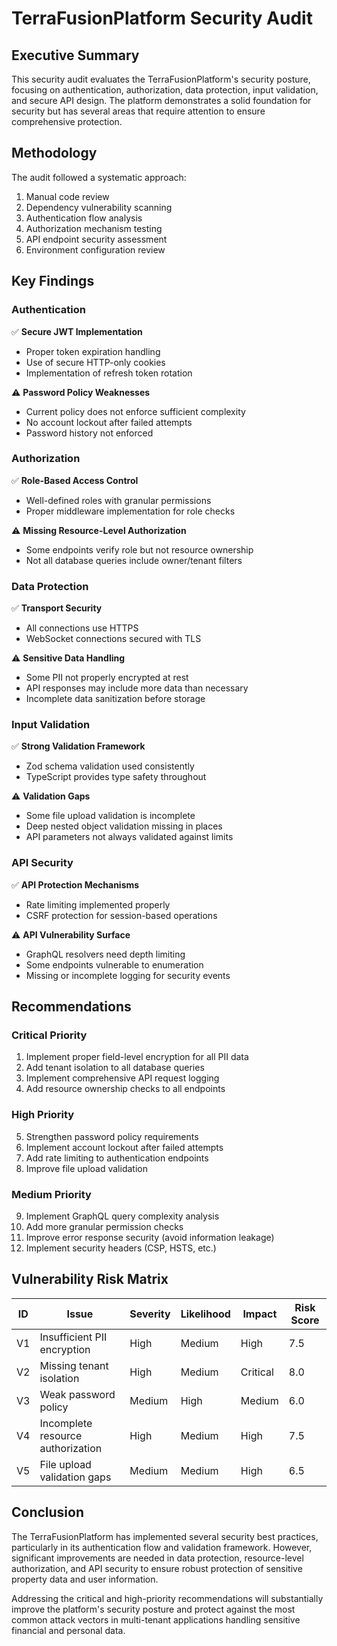 # TerraFusionPlatform Security Audit

## Executive Summary

This security audit evaluates the TerraFusionPlatform's security posture, focusing on authentication, authorization, data protection, input validation, and secure API design. The platform demonstrates a solid foundation for security but has several areas that require attention to ensure comprehensive protection.

## Methodology

The audit followed a systematic approach:

1. Manual code review
2. Dependency vulnerability scanning
3. Authentication flow analysis
4. Authorization mechanism testing
5. API endpoint security assessment
6. Environment configuration review

## Key Findings

### Authentication

✅ **Secure JWT Implementation**

- Proper token expiration handling
- Use of secure HTTP-only cookies
- Implementation of refresh token rotation

⚠️ **Password Policy Weaknesses**

- Current policy does not enforce sufficient complexity
- No account lockout after failed attempts
- Password history not enforced

### Authorization

✅ **Role-Based Access Control**

- Well-defined roles with granular permissions
- Proper middleware implementation for role checks

⚠️ **Missing Resource-Level Authorization**

- Some endpoints verify role but not resource ownership
- Not all database queries include owner/tenant filters

### Data Protection

✅ **Transport Security**

- All connections use HTTPS
- WebSocket connections secured with TLS

⚠️ **Sensitive Data Handling**

- Some PII not properly encrypted at rest
- API responses may include more data than necessary
- Incomplete data sanitization before storage

### Input Validation

✅ **Strong Validation Framework**

- Zod schema validation used consistently
- TypeScript provides type safety throughout

⚠️ **Validation Gaps**

- Some file upload validation is incomplete
- Deep nested object validation missing in places
- API parameters not always validated against limits

### API Security

✅ **API Protection Mechanisms**

- Rate limiting implemented properly
- CSRF protection for session-based operations

⚠️ **API Vulnerability Surface**

- GraphQL resolvers need depth limiting
- Some endpoints vulnerable to enumeration
- Missing or incomplete logging for security events

## Recommendations

### Critical Priority

1. Implement proper field-level encryption for all PII data
2. Add tenant isolation to all database queries
3. Implement comprehensive API request logging
4. Add resource ownership checks to all endpoints

### High Priority

5. Strengthen password policy requirements
6. Implement account lockout after failed attempts
7. Add rate limiting to authentication endpoints
8. Improve file upload validation

### Medium Priority

9. Implement GraphQL query complexity analysis
10. Add more granular permission checks
11. Improve error response security (avoid information leakage)
12. Implement security headers (CSP, HSTS, etc.)

## Vulnerability Risk Matrix

| ID  | Issue                             | Severity | Likelihood | Impact   | Risk Score |
| --- | --------------------------------- | -------- | ---------- | -------- | ---------- |
| V1  | Insufficient PII encryption       | High     | Medium     | High     | 7.5        |
| V2  | Missing tenant isolation          | High     | Medium     | Critical | 8.0        |
| V3  | Weak password policy              | Medium   | High       | Medium   | 6.0        |
| V4  | Incomplete resource authorization | High     | Medium     | High     | 7.5        |
| V5  | File upload validation gaps       | Medium   | Medium     | High     | 6.5        |

## Conclusion

The TerraFusionPlatform has implemented several security best practices, particularly in its authentication flow and validation framework. However, significant improvements are needed in data protection, resource-level authorization, and API security to ensure robust protection of sensitive property data and user information.

Addressing the critical and high-priority recommendations will substantially improve the platform's security posture and protect against the most common attack vectors in multi-tenant applications handling sensitive financial and personal data.
